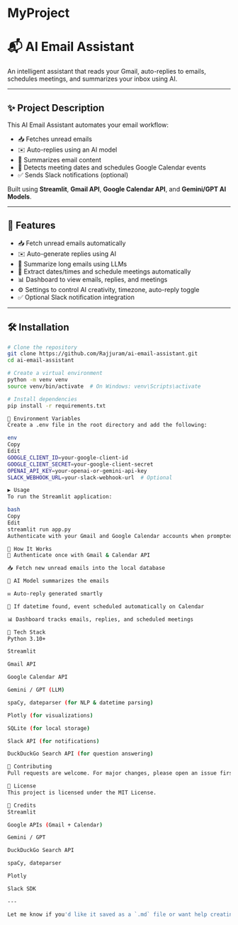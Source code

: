 # MyProject
# 📬 AI Email Assistant

An intelligent assistant that reads your Gmail, auto-replies to emails, schedules meetings, and summarizes your inbox using AI.

---

## ✨ Project Description

This AI Email Assistant automates your email workflow:
- 📥 Fetches unread emails
- ✉️ Auto-replies using an AI model
- 🧠 Summarizes email content
- 📅 Detects meeting dates and schedules Google Calendar events
- ✅ Sends Slack notifications (optional)

Built using **Streamlit**, **Gmail API**, **Google Calendar API**, and **Gemini/GPT AI Models**.

---

## 🚀 Features

- 📥 Fetch unread emails automatically  
- ✉️ Auto-generate replies using AI  
- 🧠 Summarize long emails using LLMs  
- 📅 Extract dates/times and schedule meetings automatically  
- 📊 Dashboard to view emails, replies, and meetings  
- ⚙️ Settings to control AI creativity, timezone, auto-reply toggle  
- ✅ Optional Slack notification integration  

---

## 🛠️ Installation

```bash
# Clone the repository
git clone https://github.com/Rajjuram/ai-email-assistant.git
cd ai-email-assistant

# Create a virtual environment
python -m venv venv
source venv/bin/activate  # On Windows: venv\Scripts\activate

# Install dependencies
pip install -r requirements.txt

🔐 Environment Variables
Create a .env file in the root directory and add the following:

env
Copy
Edit
GOOGLE_CLIENT_ID=your-google-client-id
GOOGLE_CLIENT_SECRET=your-google-client-secret
OPENAI_API_KEY=your-openai-or-gemini-api-key
SLACK_WEBHOOK_URL=your-slack-webhook-url  # Optional

▶️ Usage
To run the Streamlit application:

bash
Copy
Edit
streamlit run app.py
Authenticate with your Gmail and Google Calendar accounts when prompted.

🔄 How It Works
🔐 Authenticate once with Gmail & Calendar API

📥 Fetch new unread emails into the local database

🧠 AI Model summarizes the emails

✉️ Auto-reply generated smartly

📅 If datetime found, event scheduled automatically on Calendar

📊 Dashboard tracks emails, replies, and scheduled meetings

🧰 Tech Stack
Python 3.10+

Streamlit

Gmail API

Google Calendar API

Gemini / GPT (LLM)

spaCy, dateparser (for NLP & datetime parsing)

Plotly (for visualizations)

SQLite (for local storage)

Slack API (for notifications)

DuckDuckGo Search API (for question answering)

🤝 Contributing
Pull requests are welcome. For major changes, please open an issue first to discuss what you would like to change.

📜 License
This project is licensed under the MIT License.

🙏 Credits
Streamlit

Google APIs (Gmail + Calendar)

Gemini / GPT

DuckDuckGo Search API

spaCy, dateparser

Plotly

Slack SDK

---

Let me know if you'd like it saved as a `.md` file or want help creating a project logo or badge set for GitHub!
